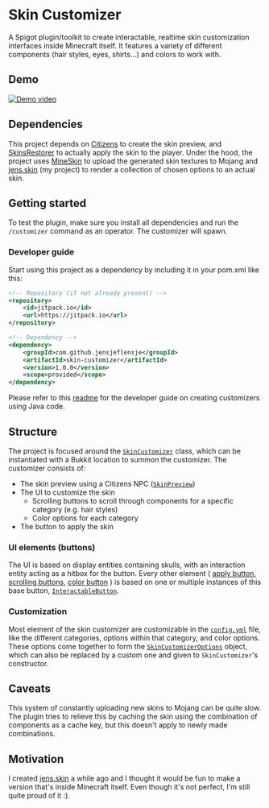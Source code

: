 # Skin Customizer
A Spigot plugin/toolkit to create interactable, realtime skin customization interfaces inside Minecraft itself.
It features a variety of different components (hair styles, eyes, shirts...) and colors to work with.

## Demo
[![Demo video](https://img.youtube.com/vi/3xdoilfft1E/0.jpg)](https://www.youtube.com/watch?v=3xdoilfft1E)

## Dependencies
This project depends on [Citizens](https://www.spigotmc.org/resources/citizens.13811/) to create the skin preview, and [SkinsRestorer](https://skinsrestorer.net/) to actually apply the skin to the player.
Under the hood, the project uses [MineSkin](https://mineskin.org/) to upload the generated skin textures to Mojang and [jens.skin](https://jens.skin) (my project) to render a collection of chosen options to an actual skin.

## Getting started
To test the plugin, make sure you install all dependencies and run the `/customizer` command as an operator.
The customizer will spawn.

### Developer guide
Start using this project as a dependency by including it in your pom.xml like this:
```xml
<!-- Repository (if not already present) -->
<repository>
    <id>jitpack.io</id>
    <url>https://jitpack.io</url>
</repository>

<!-- Dependency -->
<dependency>
    <groupId>com.github.jensjeflensje</groupId>
    <artifactId>skin-customizer</artifactId>
    <version>1.0.0</version>
    <scope>provided</scope>
</dependency>
```

Please refer to this [readme](src/main/java/dev/jensderuiter/skincustomizer/README.md) for the developer guide on creating customizers using Java code.

## Structure
The project is focused around the [`SkinCustomizer`](src/main/java/dev/jensderuiter/skincustomizer/customizer/SkinCustomizer.java) class, which can be instantiated with a Bukkit location to summon the customizer.
The customizer consists of:
- The skin preview using a Citizens NPC ([`SkinPreview`](src/main/java/dev/jensderuiter/skincustomizer/customizer/preview/SkinPreview.java))
- The UI to customize the skin
  - Scrolling buttons to scroll through components for a specific category (e.g. hair styles)
  - Color options for each category
- The button to apply the skin

### UI elements (buttons)
The UI is based on display entities containing skulls, with an interaction entity acting as a hitbox for the button.
Every other element (
[apply button](src/main/java/dev/jensderuiter/skincustomizer/customizer/SkinCustomizer.java#L94),
[scrolling buttons](src/main/java/dev/jensderuiter/skincustomizer/customizer/ui/ScrollingButtons.java),
[color button](src/main/java/dev/jensderuiter/skincustomizer/customizer/ui/ColoredScrollingButtons.java)
)
is based on one or multiple instances of this base button, [`InteractableButton`](src/main/java/dev/jensderuiter/skincustomizer/customizer/ui/base/InteractableButton.java).

### Customization
Most element of the skin customizer are customizable in the [`config.yml`](src/main/resources/config.yml) file,
like the different categories,
options within that category, and color options.
These options come together to form the [`SkinCustomizerOptions`](src/main/java/dev/jensderuiter/skincustomizer/customizer/option/SkinCustomizerOptions.java)
object, which can also be replaced by a custom one and given to `SkinCustomizer`'s constructor.

## Caveats
This system of constantly uploading new skins to Mojang can be quite slow.
The plugin tries to relieve this by caching the skin using the combination of components as a cache key,
but this doesn't apply to newly made combinations.

## Motivation
I created [jens.skin](https://jens.skin) a while ago and I thought it would be fun
to make a version that's inside Minecraft itself.
Even though it's not perfect, I'm still quite proud of it :).
